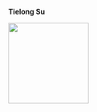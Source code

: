 **Tielong Su**

<a href="url"><img
src="http://upload.wikimedia.org/wikipedia/commons/2/25/Brindle_pied_frenchbulldog.jpg"
height="160"></a>